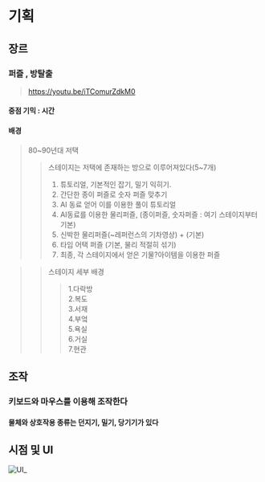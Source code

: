 # 기획
## 장르
### 퍼즐 , 방탈출
>https://youtu.be/iTComurZdkM0

#### 중점 기믹 : 시간

#### 배경
>80~90년대 저택
>	>스테이지는 저택에 존재하는 방으로 이루어져있다(5~7개)
> >1. 튜토리얼, 기본적인 잡기, 밀기 익히기.
> >2. 간단한 종이 퍼즐로 숫자 퍼즐 맞추기
> >3. AI 동료 얻어 이를 이용한 풀이 튜토리얼
> >4. AI동료를 이용한 물리퍼즐, (종이퍼즐, 숫자퍼즐 : 여기 스테이지부터 기본)
> >5. 신박한 물리퍼즐(~레퍼런스의 기차영상) + (기본)
> >6. 타임 어택 퍼즐 (기본, 물리 적절히 섞기)
> >7. 최종, 각 스테이지에서 얻은 기물?아이템을 이용한 퍼즐

> >스테이지 세부 배경
> > >1.다락방    
> > >2.복도    
> > >3.서재    
> > >4.부엌    
> > >5.욕실     
> > >6.거실     
> > >7.현관     

## 조작
### 키보드와 마우스를 이용해 조작한다
#### 물체와 상호작용 종류는 던지기, 밀기, 당기기가 있다

## 시점 및 UI
![UI_](https://github.com/TUK-final-graduation-project/Graduation-Project/assets/34390637/a2fd5b93-f0a3-4e1e-a2dd-619c52f60c9e)

